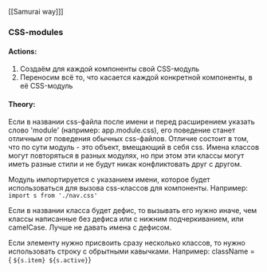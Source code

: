 [[Samurai way]]]
### CSS-modules

#### Actions:
1. Создаём для каждой компоненты свой CSS-модуль
2. Переносим всё то, что касается каждой конкретной компоненты, в её CSS-модуль

#### Theory:
Если в названии css-файла после имени и перед расширением указать слово 'module' (например: app.module.css), его поведение станет отличным от поведения обычных css-файлов. Отличие состоит в том, что по сути модуль - это объект, вмещающий в себя css. Имена классов могут повторяться в разных модулях, но при этом эти классы могут иметь разные стили и не будут никак конфликтовать друг с другом. 

Модуль импортируется с указанием имени, которое будет использоваться для вызова css-классов для компоненты. Например: `import s from './nav.css'`

Если в названии класса будет дефис, то вызывать его нужно иначе, чем классы написанные без дефиса или с нижним подчеркиванием, или camelCase. Лучше не давать имена с дефисом.

Если элементу нужно присвоить сразу несколько классов, то нужно использовать строку с обрытными кавычками. 
Например: className = { `${s.item} ${s.active}`}